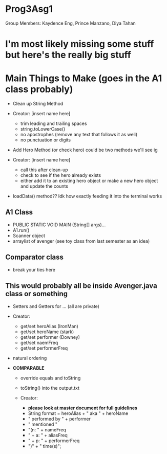 # Prog3Asg1
Group Members: Kaydence Eng, Prince Manzano, Diya Tahan

# I'm most likely missing some stuff but here's the really big stuff

# Main Things to Make (goes in the A1 class probably)

- Clean up String Method
- Creator: [insert name here]
  - trim leading and trailing spaces
  - string.toLowerCase()
  - no apostrophes (remove any text that follows it as well)
  - no punctuation or digits

- Add Hero Method (or check hero) could be two methods we'll see ig
- Creator: [insert name here]
  - call this after clean-up
  - check to see if the hero already exists
  - either add it to an existing hero object or make a new hero object and update the counts

- loadData() method?? Idk how exactly feeding it into the terminal works 
    
## A1 Class  
  - PUBLIC STATIC VOID MAIN (String[] args)...
  - A1.run()
  - Scanner object
  - arraylist of avenger (see toy class from last semester as an idea)

## Comparator class 
- break your ties here
    
## This would probably all be inside Avenger.java class or something
  - Setters and Getters for ... (all are private)
  - Creator:
    - get/set heroAlias (IronMan)
    - get/set heroName (stark)
    - get/set performer (Downey)
    - get/set naemFreq
    - get/set performerFreq

- natural ordering
- **COMPARABLE**
    - override equals and toString
   
  - toString() into the output.txt
  - Creator:
    - **please look at master document for full guidelines**
    - String format = heroAlias + " aka " + heroName
     + " performed by " + performer
     + " mentioned "
     + "(n: " + nameFreq
     + " + a: " + aliasFreq
     + " + p: " + performerFreq
     + ")" + " time(s)";
    


    
      
